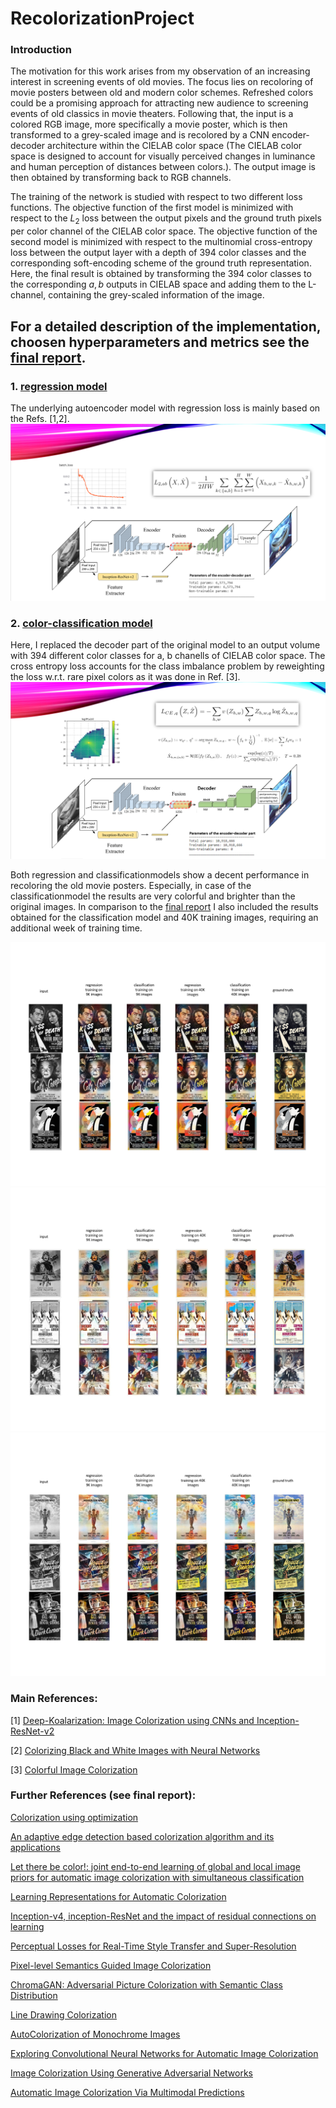 # RecolorizationProject
### Introduction

The motivation for this work arises from my observation of an increasing interest in screening events of old movies.
The focus lies on recoloring of movie posters between old and modern color schemes. Refreshed colors could be a promising approach for attracting new audience to screening events of old classics in movie theaters. Following that, the input is a colored RGB image, more specifically a movie poster, which is then transformed to a grey-scaled image and is recolored by a CNN encoder-decoder architecture within the CIELAB color space (The CIELAB color space is designed to account for visually perceived changes in luminance and human perception of distances between colors.). The output image is then obtained by transforming back to RGB channels.

The training of the network is studied with respect to two different loss functions. The objective function of the first model is minimized with respect to the $L_2$ loss between the output pixels and the ground truth pixels per color channel of the CIELAB color space. The objective function of the second model is minimized with respect to the multinomial cross-entropy loss between the output layer with a depth of $394$ color classes and the corresponding soft-encoding scheme of the ground truth representation. Here, the final result is obtained by transforming the 394 color classes to the corresponding $a,b$ outputs in CIELAB space and adding them to the L-channel, containing the grey-scaled information of the image.


## For a detailed description of the implementation, choosen hyperparameters and metrics see the [final report](./AlexMeistrenko_CS230_Fall_2020_FinalReport.pdf). 

### 1. [regression model](./content/RecolorizationEncDecIResNet_regressionModel.ipynb)
The underlying autoencoder model with regression loss is mainly based on the Refs. [1,2].
![plot](./modelRegression.png)


### 2. [color-classification model](./content/RecolorizationEncDecIResNet_colorClassificationModel.ipynb)
Here, I replaced the decoder part of the original model to an output volume with 394 different color classes for a, b chanells of CIELAB color space. The cross entropy loss accounts for the class imbalance problem by reweighting the loss w.r.t. rare pixel colors as it was done in Ref. [3].
![plot](./modelClassification.png)




Both regression and classificationmodels show a decent performance in recoloring the old movie posters. Especially, in case of the classificationmodel the results are very colorful and brighter than the original images. In comparison to the [final report](./AlexMeistrenko_CS230_Fall_2020_FinalReport.pdf) I also included the results obtained for the classification model and 40K training images, requiring an additional week of training time.   

![plot](./finalResultFull1.png)
![plot](./finalResultFull2.png)
![plot](./finalResultFull3.png)


### Main References:

[1] [Deep-Koalarization: Image Colorization using CNNs and Inception-ResNet-v2](https://github.com/baldassarreFe/deep-koalarization)

[2] [Colorizing Black and White Images with Neural Networks](https://github.com/emilwallner/Coloring-greyscale-images)

[3] [Colorful Image Colorization](https://richzhang.github.io/colorization/)


### Further References (see final report):

[Colorization using optimization](https://doi.org/10.1145/1015706.1015780)

[An adaptive edge detection based colorization algorithm and its applications](https://doi.org/10.1145/1101149.1101223)

[Let there be color!: joint end-to-end learning of global and local image priors for automatic image colorization with simultaneous classification](https://doi.org/10.1145/2897824.2925974)

[Learning Representations for Automatic Colorization](https://link.springer.com/chapter/10.1007/978-3-319-46493-0_35)

[Inception-v4, inception-ResNet and the impact of residual connections on learning](https://dl.acm.org/doi/10.5555/3298023.3298188)

[Perceptual Losses for Real-Time Style Transfer and Super-Resolution](https://www.springerprofessional.de/perceptual-losses-for-real-time-style-transfer-and-super-resolut/10708994)

[Pixel-level Semantics Guided Image Colorization](http://bmvc2018.org/contents/papers/0236.pdf)

[ChromaGAN: Adversarial Picture Colorization with Semantic Class Distribution](https://ieeexplore.ieee.org/document/9093389)

[Line Drawing Colorization](http://cs231n.stanford.edu/reports/2017/pdfs/425.pdf)

[AutoColorization of Monochrome Images](http://cs231n.stanford.edu/reports/2017/pdfs/418.pdf)

[Exploring Convolutional Neural Networks for Automatic Image Colorization](http://cs231n.stanford.edu/reports/2017/pdfs/409.pdf)

[Image Colorization Using Generative Adversarial Networks](https://github.com/ImagingLab/Colorizing-with-GANs)

[Automatic Image Colorization Via Multimodal Predictions](https://link.springer.com/chapter/10.1007/978-3-540-88690-7_10)

